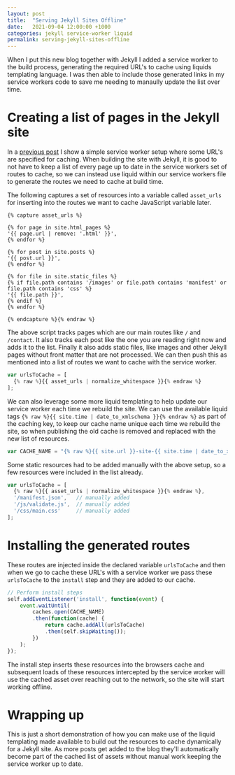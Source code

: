 ```yaml
---
layout: post
title:  "Serving Jekyll Sites Offline"
date:   2021-09-04 12:00:00 +1000
categories: jekyll service-worker liquid
permalink: serving-jekyll-sites-offline
---
```

When I put this new blog together with Jekyll I added a service worker to the build process, generating the required URL's to cache using liquids templating language. I was then able to include those generated links in my service workers code to save me needing to manaully update the list over time.

# Creating a list of pages in the Jekyll site
In a [previous post](/simple-service-worker-setup) I show a simple service worker setup where some URL's are specified for caching. When building the site with Jekyll, it is good to not have to keep a list of every page up to date in the service workers set of routes to cache, so we can instead use liquid within our service workers file to generate the routes we need to cache at build time.

The following captures a set of resources into a variable called `asset_urls` for inserting into the routes we want to cache JavaScript variable later.

```js{% raw %}
{% capture asset_urls %}

{% for page in site.html_pages %}
'{{ page.url | remove: '.html' }}',
{% endfor %}

{% for post in site.posts %}
'{{ post.url }}',
{% endfor %}

{% for file in site.static_files %}
{% if file.path contains '/images' or file.path contains 'manifest' or file.path contains 'css' %}
'{{ file.path }}',
{% endif %}
{% endfor %}

{% endcapture %}{% endraw %}
```

The above script tracks pages which are our main routes like `/` and `/contact`. It also tracks each post like the one you are reading right now and adds it to the list. Finally it also adds static files, like images and other Jekyll pages without front matter that are not processed. We can then push this as mentioned into a list of routes we want to cache with the service worker.

```js
var urlsToCache = [
  {% raw %}{{ asset_urls | normalize_whitespace }}{% endraw %}
];
```

We can also leverage some more liquid templating to help update our service worker each time we rebuild the site. We can use the available liquid tags `{% raw %}{{ site.time | date_to_xmlschema }}{% endraw %}` as part of the caching key, to keep our cache name unique each time we rebuild the site, so when publishing the old cache is removed and replaced with the new list of resources.

```js
var CACHE_NAME = "{% raw %}{{ site.url }}-site-{{ site.time | date_to_xmlschema }}{% endraw %}';
```

Some static resources had to be added manually with the above setup, so a few resources were included in the list already.

```js
var urlsToCache = [
  {% raw %}{{ asset_urls | normalize_whitespace }}{% endraw %},
  '/manifest.json',   // manually added
  '/js/validate.js',  // manually added
  '/css/main.css'     // manually added
];
```

# Installing the generated routes
These routes are injected inside the declared variable `urlsToCache` and then when we go to cache these URL's with a service worker we pass these `urlsToCache` to the `install` step and they are added to our cache.

```js
// Perform install steps
self.addEventListener('install', function(event) {
    event.waitUntil(
        caches.open(CACHE_NAME)
        .then(function(cache) {
            return cache.addAll(urlsToCache)
            .then(self.skipWaiting());
        })
    );
});
```

The install step inserts these resources into the browsers cache and subsequent loads of these resources intercepted by the service worker will use the cached asset over reaching out to the network, so the site will start working offline.

# Wrapping up
This is just a short demonstration of how you can make use of the liquid templating made available to build out the resources to cache dynamically for a Jekyll site. As more posts get added to the blog they'll automatically become part of the cached list of assets without manual work keeping the service worker up to date.